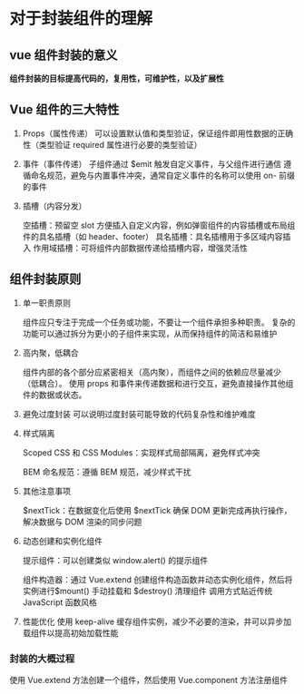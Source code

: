# 对于封装组件的理解

## vue 组件封装的意义

**组件封装的目标提高代码的，复用性，可维护性，以及扩展性**

## Vue 组件的三大特性

1. Props（属性传递）
   可以设置默认值和类型验证，保证组件即用性数据的正确性（类型验证 required 属性进行必要的类型验证）

2. 事件（事件传递）
   子组件通过 $emit 触发自定义事件，与父组件进行通信
   遵循命名规范，避免与内置事件冲突，通常自定义事件的名称可以使用 on- 前缀的事件

3. 插槽（内容分发）

   空插槽：预留空 slot 方便插入自定义内容，例如弹窗组件的内容插槽或布局组件的具名插槽（如 header、footer）
   具名插槽：具名插槽用于多区域内容插入
   作用域插槽：可将组件内部数据传递给插槽内容，增强灵活性

## 组件封装原则

1. 单一职责原则

   组件应只专注于完成一个任务或功能，不要让一个组件承担多种职责。
   复杂的功能可以通过拆分为更小的子组件来实现，从而保持组件的简洁和易维护

2. 高内聚，低耦合

   组件内部的各个部分应紧密相关（高内聚），而组件之间的依赖应尽量减少（低耦合）。
   使用 props 和事件来传递数据和进行交互，避免直接操作其他组件的数据或状态。

3. 避免过度封装
   可以说明过度封装可能导致的代码复杂性和维护难度

4. 样式隔离

   Scoped CSS 和 CSS Modules：实现样式局部隔离，避免样式冲突

   BEM 命名规范：遵循 BEM 规范，减少样式干扰

5. 其他注意事项

   $nextTick：在数据变化后使用 $nextTick 确保 DOM 更新完成再执行操作，解决数据与 DOM 渲染的同步问题

6. 动态创建和实例化组件

   提示组件：可以创建类似 window.alert() 的提示组件

   组件构造器：通过 Vue.extend 创建组件构造函数并动态实例化组件，然后将实例进行$mount() 手动挂载和 $destroy() 清理组件
   调用方式贴近传统 JavaScript 函数风格

7. 性能优化
   使用 keep-alive 缓存组件实例，减少不必要的渲染，并可以异步加载组件以提高初始加载性能

### 封装的大概过程

使用 Vue.extend 方法创建一个组件，然后使用 Vue.component 方法注册组件
